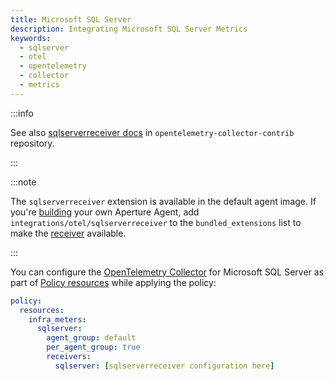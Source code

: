 ```yaml
---
title: Microsoft SQL Server
description: Integrating Microsoft SQL Server Metrics
keywords:
  - sqlserver
  - otel
  - opentelemetry
  - collector
  - metrics
---
```


:::info

See also [sqlserverreceiver docs][receiver] in `opentelemetry-collector-contrib`
repository.

:::

:::note

The `sqlserverreceiver` extension is available in the default agent image. If
you're [building][build] your own Aperture Agent, add
`integrations/otel/sqlserverreceiver` to the `bundled_extensions` list to make
the [receiver][receiver] available.

:::

You can configure the [OpenTelemetry Collector][opentelemetry-collector] for
Microsoft SQL Server as part of [Policy resources][policy-resources] while
applying the policy:

```yaml
policy:
  resources:
    infra_meters:
      sqlserver:
        agent_group: default
        per_agent_group: true
        receivers:
          sqlserver: [sqlserverreceiver configuration here]
```

[build]: /reference/aperture-cli/aperturectl/build/agent/agent.md
[receiver]:
  https://github.com/open-telemetry/opentelemetry-collector-contrib/tree/main/receiver/sqlserverreceiver
[opentelemetry-collector]: /reference/configuration/spec.md#telemetry-collector
[policy-resources]: /reference/configuration/spec.md#resources
